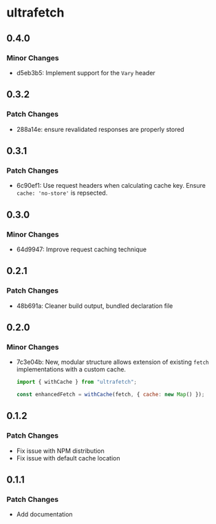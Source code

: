 # ultrafetch

## 0.4.0

### Minor Changes

- d5eb3b5: Implement support for the `Vary` header

## 0.3.2

### Patch Changes

- 288a14e: ensure revalidated responses are properly stored

## 0.3.1

### Patch Changes

- 6c90ef1: Use request headers when calculating cache key. Ensure `cache: 'no-store'` is repsected.

## 0.3.0

### Minor Changes

- 64d9947: Improve request caching technique

## 0.2.1

### Patch Changes

- 48b691a: Cleaner build output, bundled declaration file

## 0.2.0

### Minor Changes

- 7c3e04b: New, modular structure allows extension of existing `fetch` implementations with a custom cache.

  ```js
  import { withCache } from "ultrafetch";

  const enhancedFetch = withCache(fetch, { cache: new Map() });
  ```

## 0.1.2

### Patch Changes

- Fix issue with NPM distribution
- Fix issue with default cache location

## 0.1.1

### Patch Changes

- Add documentation
